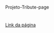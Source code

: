 # 
Projeto-Tribute-page
#
<a href="https://flavioeds82.github.io/Projeto-Tribute-page/">Link da página</a>
#
